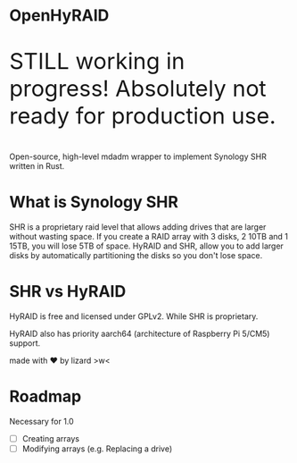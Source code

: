 # OpenHyRAID

<p style="font-size:40px">STILL working in progress! Absolutely not ready for production use.</p>
<p align="center">
  <!--
  <img src="img/hyraid.svg"
    height="100"
    style="padding:16px;"  
  >
  --!>
</p>

Open-source, high-level mdadm wrapper to implement Synology SHR written in Rust.

# What is Synology SHR

SHR is a proprietary raid level that allows adding drives that are larger without wasting space. If you create a RAID array with 3 disks, 2 10TB and 1 15TB, you will lose 5TB of space. HyRAID and SHR, allow you to add larger disks by automatically partitioning the disks so you don't lose space.

# SHR vs HyRAID

HyRAID is free and licensed under GPLv2. While SHR is proprietary.

HyRAID also has priority aarch64 (architecture of Raspberry Pi 5/CM5) support.

made with ❤️ by lizard >w<

# Roadmap
Necessary for 1.0
  - [ ] Creating arrays
  - [ ] Modifying arrays (e.g. Replacing a drive)